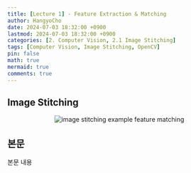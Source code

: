 ```yaml
---
title: [Lecture 1] - Feature Extraction & Matching
author: HangyoCho
date: 2024-07-03 18:32:00 +0900
lastmod: 2024-07-03 18:32:00 +0900
categories: [2. Computer Vision, 2.1 Image Stitching]
tags: [Computer Vision, Image Stitching, OpenCV]
pin: false
math: true
mermaid: true
comments: true
---
```


## Image Stitching
<p align="center">
  <img src="https://pyimagesearch.com/wp-content/uploads/2016/01/bryce_match_01.jpg" alt="image stitching example"/>
  feature matching
</p> 


## 본문
본문 내용

